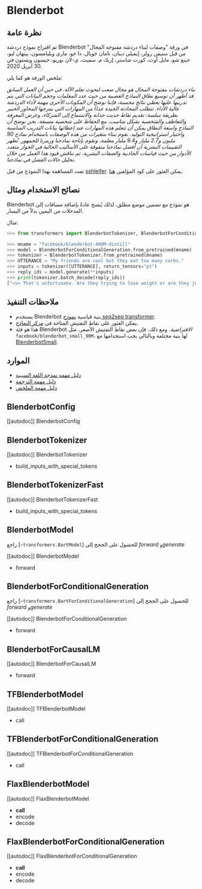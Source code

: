 # Blenderbot

## نظرة عامة

تم اقتراح نموذج دردشة Blenderbot في ورقة "وصفات لبناء دردشة مفتوحة المجال" من قبل ستيفن رولر، إيميلي دينان، نامان جويال، دا جو، ماري ويليامسون، يينهان ليو، جينغ شو، مايل أوت، كورت شاستر، إريك م. سميث، ي-لان بوريو، جيسون ويستون في 30 أبريل 2020.

ملخص الورقة هو كما يلي:

*بناء دردشات مفتوحة المجال هو مجال صعب لبحوث تعلم الآلة. في حين أن العمل السابق قد أظهر أن توسيع نطاق النماذج العصبية من حيث عدد المعلمات وحجم البيانات التي يتم تدريبها عليها يعطي نتائج محسنة، فإننا نوضح أن المكونات الأخرى مهمة لأداء الدردشة عالية الأداء. تتطلب المحادثة الجيدة عددًا من المهارات التي يمزجها المحاور الخبير بطريقة سلسة: تقديم نقاط حديث جذابة والاستماع إلى الشركاء، وعرض المعرفة والتعاطف والشخصية بشكل مناسب، مع الحفاظ على شخصية متسقة. نحن نوضح أن النماذج واسعة النطاق يمكن أن تتعلم هذه المهارات عند إعطائها بيانات التدريب المناسبة واختيار استراتيجية التوليد. نقوم ببناء متغيرات من هذه الوصفات باستخدام نماذج 90 مليون و2.7 مليار و9.4 مليار معلمة، ونقوم بإتاحة نماذجنا ورمزنا للجمهور. تُظهر التقييمات البشرية أن أفضل نماذجنا متفوقة على الأساليب الحالية في الحوار متعدد الأدوار من حيث قياسات الجاذبية والصفات البشرية. ثم نناقش قيود هذا العمل من خلال تحليل حالات الفشل في نماذجنا.*

تمت المساهمة بهذا النموذج من قبل [sshleifer](https://huggingface.co/sshleifer). يمكن العثور على كود المؤلفين [هنا](https://github.com/facebookresearch/ParlAI).

## نصائح الاستخدام ومثال

Blenderbot هو نموذج مع تضمين موضع مطلق، لذلك يُنصح عادةً بإضافة مسافات إلى المدخلات من اليمين بدلاً من اليسار.

مثال:

```python
>>> from transformers import BlenderbotTokenizer, BlenderbotForConditionalGeneration

>>> mname = "facebook/blenderbot-400M-distill"
>>> model = BlenderbotForConditionalGeneration.from_pretrained(mname)
>>> tokenizer = BlenderbotTokenizer.from_pretrained(mname)
>>> UTTERANCE = "My friends are cool but they eat too many carbs."
>>> inputs = tokenizer([UTTERANCE], return_tensors="pt")
>>> reply_ids = model.generate(**inputs)
>>> print(tokenizer.batch_decode(reply_ids))
["<s> That's unfortunate. Are they trying to lose weight or are they just trying to be healthier?</s>"]
```

## ملاحظات التنفيذ

- يستخدم Blenderbot بنية قياسية [نموذج seq2seq transformer](https://arxiv.org/pdf/1706.03762.pdf).
- يمكن العثور على نقاط التفتيش المتاحة في [مركز النماذج](https://huggingface.co/models?search=blenderbot).
- هذا هو فئة Blenderbot *الافتراضية*. ومع ذلك، فإن بعض نقاط التفتيش الأصغر، مثل `facebook/blenderbot_small_90M`، لها بنية مختلفة وبالتالي يجب استخدامها مع [BlenderbotSmall](blenderbot-small).

## الموارد

- [دليل مهمة نمذجة اللغة السببية](../tasks/language_modeling)
- [دليل مهمة الترجمة](../tasks/translation)
- [دليل مهمة الملخص](../tasks/summarization)

## BlenderbotConfig

[[autodoc]] BlenderbotConfig

## BlenderbotTokenizer

[[autodoc]] BlenderbotTokenizer

- build_inputs_with_special_tokens

## BlenderbotTokenizerFast

[[autodoc]] BlenderbotTokenizerFast

- build_inputs_with_special_tokens

<frameworkcontent>

<pt>

## BlenderbotModel

راجع [`~transformers.BartModel`] للحصول على الحجج إلى *forward* و*generate*

[[autodoc]] BlenderbotModel

- forward

## BlenderbotForConditionalGeneration

راجع [`~transformers.BartForConditionalGeneration`] للحصول على الحجج إلى *forward* و*generate*

[[autodoc]] BlenderbotForConditionalGeneration

- forward

## BlenderbotForCausalLM

[[autodoc]] BlenderbotForCausalLM

- forward

</pt>

<tf>

## TFBlenderbotModel

[[autodoc]] TFBlenderbotModel

- call

## TFBlenderbotForConditionalGeneration

[[autodoc]] TFBlenderbotForConditionalGeneration

- call

</tf>

<jax>

## FlaxBlenderbotModel

[[autodoc]] FlaxBlenderbotModel

- __call__
- encode
- decode

## FlaxBlenderbotForConditionalGeneration

[[autodoc]] FlaxBlenderbotForConditionalGeneration

- __call__
- encode
- decode

</jax>

</frameworkcontent>